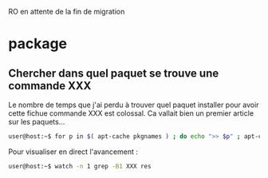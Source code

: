 RO en attente de la fin de migration






































# package
## Chercher dans quel paquet se trouve une commande XXX
Le nombre de temps que j'ai perdu à trouver quel paquet installer pour avoir cette fichue commande XXX est colossal. Ca vallait bien un premier article sur les paquets...
```sh
user@host:~$ for p in $( apt-cache pkgnames ) ; do echo ">> $p" ; apt-cache show "$p" | grep XXX ; done > res
```
Pour visualiser en direct l'avancement :
```sh
user@host:~$ watch -n 1 grep -B1 XXX res
```
